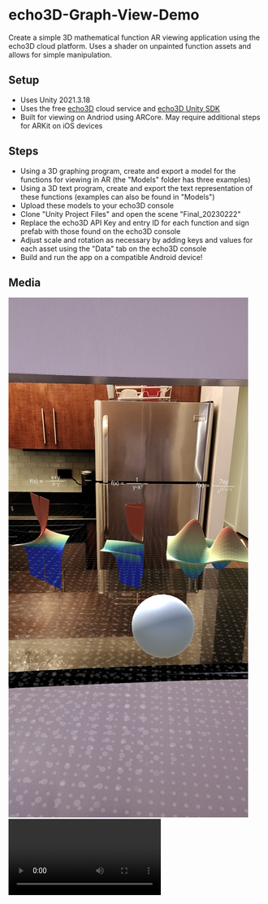 # echo3D-Graph-View-Demo
 
Create a simple 3D mathematical function AR viewing application using the echo3D cloud platform. Uses a shader on unpainted function assets and allows for simple manipulation.

## Setup
* Uses Unity 2021.3.18
* Uses the free [echo3D](https://console.echo3D.co/#/auth/register) cloud service and [echo3D Unity SDK](https://medium.com/r/?url=https%3A%2F%2Fdocs.echo3d.co%2Funity%2Finstallation)
* Built for viewing on Andriod using ARCore. May require additional steps for ARKit on iOS devices

## Steps
* Using a 3D graphing program, create and export a model for the functions for viewing in AR (the "Models" folder has three examples)
* Using a 3D text program, create and export the text representation of these functions (examples can also be found in "Models")
* Upload these models to your echo3D console
* Clone "Unity Project Files" and open the scene "Final_20230222"
* Replace the echo3D API Key and entry ID for each function and sign prefab with those found on the echo3D console
* Adjust scale and rotation as necessary by adding keys and values for each asset using the "Data" tab on the echo3D console
* Build and run the app on a compatible Android device!

## Media
![Example Image](/Example%20Media/imageDemo.jpg)
![Example Video](/Example%20Media/recordingDemo.mp4)